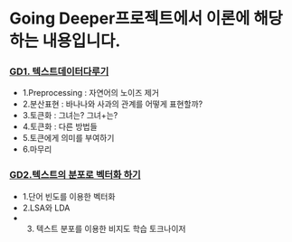 # Going Deeper프로젝트에서 이론에 해당하는 내용입니다.
### [GD1. 텍스트데이터다루기](https://foul-beechnut-069.notion.site/GD1-fa2a962631b34a77b9e4bfdb006124f4)
  - 1.Preprocessing : 자연어의 노이즈 제거
  - 2.분산표현 : 바나나와 사과의 관계를 어떻게 표현할까?
  - 3.토큰화 : 그녀는? 그녀+는?  
  - 4.토큰화 : 다른 방법들
  - 5.토큰에게 의미를 부여하기
  - 6.마무리
### [GD2.텍스트의 분포로 벡터화 하기](https://foul-beechnut-069.notion.site/GD2-a8aec887008c4ff3b4129734662052ee)
  - 1.단어 빈도를 이용한 벡터화
  - 2.LSA와 LDA
  - 3. 텍스트 분포를 이용한 비지도 학습 토크나이저
